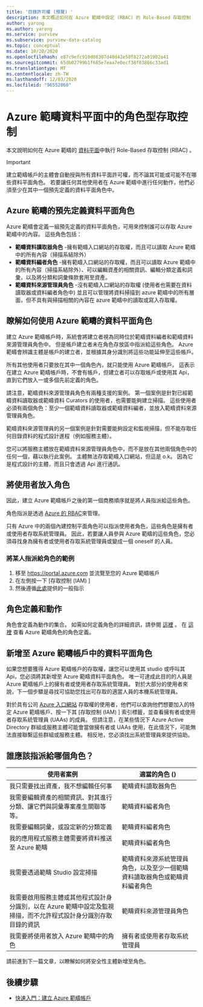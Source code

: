 ```yaml
---
title: '目錄許可權 (預覽) '
description: 本文概述如何在 Azure 範疇中設定 (RBAC) 的 Role-Based 存取控制
author: yarong
ms.author: yarong
ms.service: purview
ms.subservice: purview-data-catalog
ms.topic: conceptual
ms.date: 10/20/2020
ms.openlocfilehash: e87c9efc910d08307d40d42e58f8272a01902a41
ms.sourcegitcommit: 65db02799b1f685e7eaa7e0ecf38f03866c33ad1
ms.translationtype: MT
ms.contentlocale: zh-TW
ms.lasthandoff: 12/03/2020
ms.locfileid: "96552060"
---
```

# <a name="role-based-access-control-in-azure-purviews-data-plane"></a>Azure 範疇資料平面中的角色型存取控制

本文說明如何在 Azure 範疇的 [資料平面](../azure-resource-manager/management/control-plane-and-data-plane.md#data-plane)中執行 Role-Based 存取控制 (RBAC) 。

> [!IMPORTANT]
> 建立範疇帳戶的主體會自動授與所有資料平面許可權，而不論其可能或可能不在哪些資料平面角色。 若要讓任何其他使用者在 Azure 範疇中進行任何動作，他們必須至少在其中一個預先定義的資料平面角色中。

## <a name="azure-purviews-pre-defined-data-plane-roles"></a>Azure 範疇的預先定義資料平面角色

Azure 範疇會定義一組預先定義的資料平面角色，可用來控制誰可以存取 Azure 範疇中的內容。 這些角色包括：

* **範疇資料讀取器角色** -擁有範疇入口網站的存取權，而且可以讀取 Azure 範疇中的所有內容（掃描系結除外）
* **範疇資料編者角色** -擁有範疇入口網站的存取權，而且可以讀取 Azure 範疇中的所有內容（掃描系結除外）、可以編輯資產的相關資訊、編輯分類定義和詞彙，以及將分類和詞彙條款套用至資產。
* **範疇資料來源管理員角色** -沒有範疇入口網站的存取權 (使用者也需要在資料讀取器或資料編者角色中) 並且可以管理將資料掃描到 azure 範疇中的所有層面，但不具有與掃描相關的內容在 azure 範疇中的讀取或寫入存取權。

## <a name="understanding-how-to-use-azure-purviews-data-plane-roles"></a>瞭解如何使用 Azure 範疇的資料平面角色

建立 Azure 範疇帳戶時，系統會將建立者視為同時位於範疇資料編者和範疇資料來源管理員角色中。 但是帳戶建立者未在角色存放區中指派給這些角色。 Azure 範疇會辨識主體是帳戶的建立者，並根據其身分識別將這些功能延伸至這些帳戶。

所有其他使用者只要放在其中一個角色內，就只能使用 Azure 範疇帳戶。 這表示在建立 Azure 範疇帳戶時，不會有帳戶，但建立者可以存取帳戶或使用其 Api，直到它們放入一或多個先前定義的角色。

請注意，範疇資料來源管理員角色有兩種支援的案例。 第一個案例是針對已經範疇資料讀取器或範疇資料 Curators 的使用者，也需要能夠建立掃描。 這些使用者必須有兩個角色：至少一個範疇資料讀取器或範疇資料編者，並放入範疇資料來源管理員角色。

範疇資料來源管理員的另一個案例是針對需要能夠設定和監視掃描，但不能存取任何目錄資料的程式設計進程（例如服務主體）。

您可以將服務主體放在範疇資料來源管理員角色中，而不是放在其他兩個角色中的任何一個，藉以執行此案例。 主體無法存取範疇入口網站，但這是 o.k。 因為它是程式設計的主體，而且只會透過 Api 進行通訊。

## <a name="putting-users-into-roles"></a>將使用者放入角色

因此，建立 Azure 範疇帳戶之後的第一個商務順序就是將人員指派給這些角色。

角色指派是透過 [Azure 的 RBAC](../role-based-access-control/overview.md)來管理。

只有 Azure 中的兩個內建控制平面角色可以指派使用者角色，這些角色是擁有者或使用者存取系統管理員。 因此，若要讓人員參與 Azure 範疇的這些角色，您必須尋找身為擁有者或使用者存取系統管理員或變成一個 oneself 的人員。

### <a name="an-example-of-assigning-someone-to-a-role"></a>將某人指派給角色的範例

1. 移至 https://portal.azure.com 並流覽至您的 Azure 範疇帳戶
1. 在左側按一下 [存取控制 (IAM) ]
1. 然後遵循[此處](../role-based-access-control/quickstart-assign-role-user-portal.md#create-a-resource-group)提供的一般指示

## <a name="role-definitions-and-actions"></a>角色定義和動作

角色會定義為動作的集合。 如需如何定義角色的詳細資訊，請參閱 [這裡](../role-based-access-control/role-definitions.md) 。 在 [這裡](../role-based-access-control/built-in-roles.md) 查看 Azure 範疇角色的角色定義。

## <a name="getting-added-to-a-data-plane-role-in-an-azure-purview-account"></a>新增至 Azure 範疇帳戶中的資料平面角色

如果您想要獲得 Azure 範疇帳戶的存取權，讓您可以使用其 studio 或呼叫其 Api，您必須將其新增至 Azure 範疇資料平面角色。 唯一可達成此目的的人員是 Azure 範疇帳戶上的擁有者或使用者存取系統管理員。 對於大部分的使用者來說，下一個步驟是尋找可協助您找出可存取的適當人員的本機系統管理員。

對於具有公司 [Azure 入口網站](https://portal.azure.com) 存取權的使用者，他們可以查詢他們想要加入的特定 Azure 範疇帳戶、按一下其 [存取控制 (IAM) ] 索引標籤，並查看擁有者或使用者存取系統管理員 (UAAs) 的成員。 但請注意，在某些情況下 Azure Active Directory 群組或服務主體可能會當做擁有者或 UAAs 使用，在此情況下，可能無法直接聯繫這些群組或服務主體。 相反地，您必須找出系統管理員來提供協助。

## <a name="who-should-be-assigned-to-what-role"></a>誰應該指派給哪個角色？

|使用者案例|適當的角色 () |
|-------------|-----------------|
|我只需要找出資產，我不想編輯任何事|範疇資料讀取器角色|
|我需要編輯資產的相關資訊、對其進行分類、讓它們與詞彙專案產生關聯等等。|範疇資料編者角色|
|我需要編輯詞彙，或設定新的分類定義|範疇資料編者角色|
|我的應用程式服務主體需要將資料推送至 Azure 範疇|範疇資料編者角色|
|我需要透過範疇 Studio 設定掃描|範疇資料來源系統管理員角色，以及至少一個範疇資料讀取器角色或範疇資料編者角色|
|我需要啟用服務主體或其他程式設計身分識別，以在 Azure 範疇中設定及監視掃描，而不允許程式設計身分識別存取目錄的資訊 |範疇資料來源管理員角色|
|我需要將使用者放入 Azure 範疇中的角色 | 擁有者或使用者存取系統管理員 |

請前進到下一篇文章，以瞭解如何將安全性主體新增至角色。

## <a name="next-steps"></a>後續步驟

* [快速入門：建立 Azure 範疇帳戶](create-catalog-portal.md)
